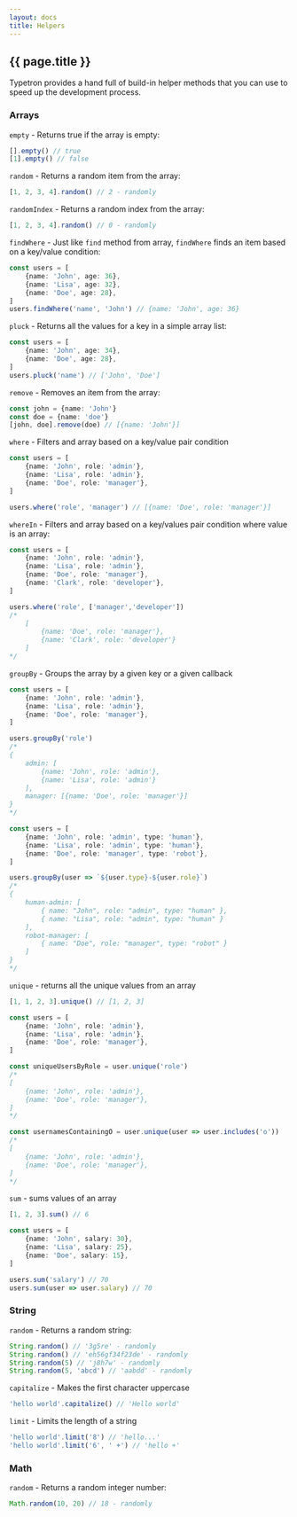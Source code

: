```yaml
---
layout: docs
title: Helpers
---
```


## {{ page.title }}

Typetron provides a hand full of build-in helper methods that you can use to speed up the development process.

### Arrays

`empty` - Returns true if the array is empty:

 ```ts
[].empty() // true
[1].empty() // false
```

`random` - Returns a random item from the array:
```ts
[1, 2, 3, 4].random() // 2 - randomly
``` 

`randomIndex` - Returns a random index from the array:
```ts
[1, 2, 3, 4].random() // 0 - randomly
``` 

`findWhere` - Just like `find` method from array, `findWhere` finds an item based on a key/value condition:
```ts
const users = [
    {name: 'John', age: 36},
    {name: 'Lisa', age: 32},
    {name: 'Doe', age: 28},
]
users.findWhere('name', 'John') // {name: 'John', age: 36} 
```
 
`pluck` - Returns all the values for a key in a simple array list:  
```ts
const users = [
    {name: 'John', age: 34},
    {name: 'Doe', age: 28},
]
users.pluck('name') // ['John', 'Doe'] 
```
`remove` - Removes an item from the array:
```ts
const john = {name: 'John'}
const doe = {name: 'doe'}
[john, doe].remove(doe) // [{name: 'John'}]
``` 

`where` - Filters and array based on a key/value pair condition
```ts
const users = [
    {name: 'John', role: 'admin'},
    {name: 'Lisa', role: 'admin'},
    {name: 'Doe', role: 'manager'},
]

users.where('role', 'manager') // [{name: 'Doe', role: 'manager'}]
```

`whereIn` - Filters and array based on a key/values pair condition where value is an array:

```ts
const users = [
    {name: 'John', role: 'admin'},
    {name: 'Lisa', role: 'admin'},
    {name: 'Doe', role: 'manager'},
    {name: 'Clark', role: 'developer'},
]

users.where('role', ['manager','developer']) 
/*
    [
        {name: 'Doe', role: 'manager'},
        {name: 'Clark', role: 'developer'}
    ]
*/
```

`groupBy` - Groups the array by a given key or a given callback
```ts
const users = [
    {name: 'John', role: 'admin'},
    {name: 'Lisa', role: 'admin'},
    {name: 'Doe', role: 'manager'},
]

users.groupBy('role')
/*
{
    admin: [
        {name: 'John', role: 'admin'},
        {name: 'Lisa', role: 'admin'}
    ],
    manager: [{name: 'Doe', role: 'manager'}]
}
*/
```
    
```ts
const users = [
    {name: 'John', role: 'admin', type: 'human'},
    {name: 'Lisa', role: 'admin', type: 'human'},
    {name: 'Doe', role: 'manager', type: 'robot'},
]

users.groupBy(user => `${user.type}-${user.role}`)
/*
{
	human-admin: [
		{ name: "John", role: "admin", type: "human" },
		{ name: "Lisa", role: "admin", type: "human" }
	],
	robot-manager: [
		{ name: "Doe", role: "manager", type: "robot" }
	]
}
*/
```

`unique` - returns all the unique values from an array

```ts
[1, 1, 2, 3].unique() // [1, 2, 3]

const users = [
    {name: 'John', role: 'admin'},
    {name: 'Lisa', role: 'admin'},
    {name: 'Doe', role: 'manager'},
]

const uniqueUsersByRole = user.unique('role')
/*
[
    {name: 'John', role: 'admin'},
    {name: 'Doe', role: 'manager'},
]
*/

const usernamesContainingO = user.unique(user => user.includes('o'))
/*
[
    {name: 'John', role: 'admin'},
    {name: 'Doe', role: 'manager'},
]
*/
````

`sum` - sums values of an array
```ts
[1, 2, 3].sum() // 6

const users = [
    {name: 'John', salary: 30},
    {name: 'Lisa', salary: 25},
    {name: 'Doe', salary: 15},
]

users.sum('salary') // 70
users.sum(user => user.salary) // 70
```

### String
`random` - Returns a random string:
```ts
String.random() // '3g5re' - randomly
String.random() // 'eh56gf34f23de' - randomly
String.random(5) // 'j8h7w' - randomly
String.random(5, 'abcd') // 'aabdd' - randomly
```

`capitalize` - Makes the first character uppercase
```ts
'hello world'.capitalize() // 'Hello world'
```

`limit` - Limits the length of a string
```ts
'hello world'.limit('8') // 'hello...'
'hello world'.limit('6', ' +') // 'hello +'
```

### Math
`random` - Returns a random integer number:
```ts
Math.random(10, 20) // 18 - randomly
```
